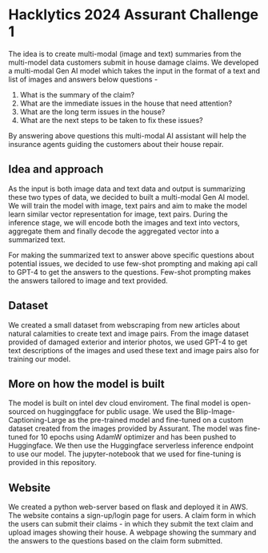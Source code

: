 # Hacklytics 2024 Assurant Challenge 1

The idea is to create multi-modal (image and text) summaries from the multi-model data customers submit in house damage claims. We developed a multi-modal Gen AI model which takes the input in the format of a text and list of images and answers below questions -

1) What is the summary of the claim?
2) What are the immediate issues in the house that need attention?
3) What are the long term issues in the house?
4) What are the next steps to be taken to fix these issues?

By answering above questions this multi-modal AI assistant will help the insurance agents guiding the customers about their house repair.

## Idea and approach

As the input is both image data and text data and output is summarizing these two types of data, we decided to built a multi-modal Gen AI model. We will train the model with image, text pairs and aim to make the model learn similar vector representation for image, text pairs. During the inference stage, we will encode both the images and text into vectors, aggregate them and finally decode the aggregated vector into a summarized text. 

For making the summarized text to answer above specific questions about potential issues, we decided to use few-shot prompting and making api call to GPT-4 to get the answers to the questions. Few-shot prompting makes the answers tailored to image and text provided. 

## Dataset

We created a small dataset from webscraping from new articles about natural calamities to create text and image pairs. From the image dataset provided of damaged exterior and interior photos, we used GPT-4 to get text descriptions of the images and used these text and image pairs also for training our model.

## More on how the model is built

The model is built on  intel dev cloud enviroment. The final model is open-sourced  on hugginggface for public usage. We used the Blip-Image-Captioning-Large as the pre-trained model and fine-tuned on a custom dataset created from the images provided by Assurant. The model was fine-tuned for 10 epochs using AdamW optimizer and
has been pushed to Huggingface. We then use the Huggingface serverless inference endpoint to use our model.
The jupyter-notebook that we used for fine-tuning is provided in this repository.

## Website

We created a python web-server based on flask and deployed it in AWS. The website contains a sign-up/login page for users. A claim form in which the users can submit their claims - in which they submit the text claim and upload images showing their house. A webpage showing the summary and the answers to the questions based on the claim form submitted. 



